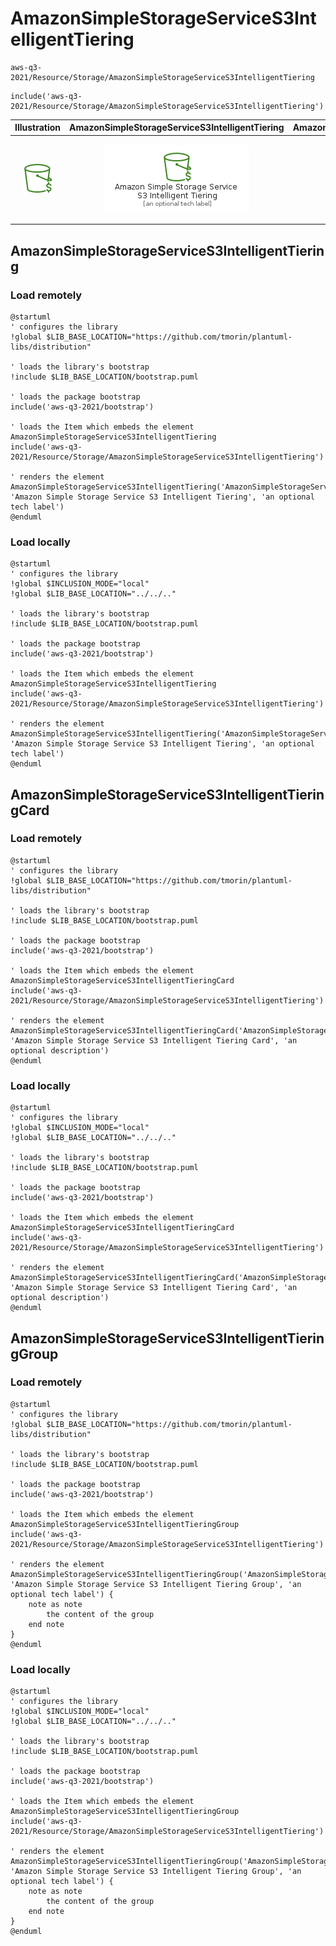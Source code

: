 # AmazonSimpleStorageServiceS3IntelligentTiering


```text
aws-q3-2021/Resource/Storage/AmazonSimpleStorageServiceS3IntelligentTiering
```

```text
include('aws-q3-2021/Resource/Storage/AmazonSimpleStorageServiceS3IntelligentTiering')
```



| Illustration | AmazonSimpleStorageServiceS3IntelligentTiering | AmazonSimpleStorageServiceS3IntelligentTieringCard | AmazonSimpleStorageServiceS3IntelligentTieringGroup |
| :---: | :---: | :---: | :---: |
| ![illustration for Illustration](../../../aws-q3-2021/Resource/Storage/AmazonSimpleStorageServiceS3IntelligentTiering.png) | ![illustration for AmazonSimpleStorageServiceS3IntelligentTiering](../../../aws-q3-2021/Resource/Storage/AmazonSimpleStorageServiceS3IntelligentTiering.Local.png) | ![illustration for AmazonSimpleStorageServiceS3IntelligentTieringCard](../../../aws-q3-2021/Resource/Storage/AmazonSimpleStorageServiceS3IntelligentTieringCard.Local.png) | ![illustration for AmazonSimpleStorageServiceS3IntelligentTieringGroup](../../../aws-q3-2021/Resource/Storage/AmazonSimpleStorageServiceS3IntelligentTieringGroup.Local.png) |




## AmazonSimpleStorageServiceS3IntelligentTiering

### Load remotely
```plantuml
@startuml
' configures the library
!global $LIB_BASE_LOCATION="https://github.com/tmorin/plantuml-libs/distribution"

' loads the library's bootstrap
!include $LIB_BASE_LOCATION/bootstrap.puml

' loads the package bootstrap
include('aws-q3-2021/bootstrap')

' loads the Item which embeds the element AmazonSimpleStorageServiceS3IntelligentTiering
include('aws-q3-2021/Resource/Storage/AmazonSimpleStorageServiceS3IntelligentTiering')

' renders the element
AmazonSimpleStorageServiceS3IntelligentTiering('AmazonSimpleStorageServiceS3IntelligentTiering', 'Amazon Simple Storage Service S3 Intelligent Tiering', 'an optional tech label')
@enduml
```

### Load locally
```plantuml
@startuml
' configures the library
!global $INCLUSION_MODE="local"
!global $LIB_BASE_LOCATION="../../.."

' loads the library's bootstrap
!include $LIB_BASE_LOCATION/bootstrap.puml

' loads the package bootstrap
include('aws-q3-2021/bootstrap')

' loads the Item which embeds the element AmazonSimpleStorageServiceS3IntelligentTiering
include('aws-q3-2021/Resource/Storage/AmazonSimpleStorageServiceS3IntelligentTiering')

' renders the element
AmazonSimpleStorageServiceS3IntelligentTiering('AmazonSimpleStorageServiceS3IntelligentTiering', 'Amazon Simple Storage Service S3 Intelligent Tiering', 'an optional tech label')
@enduml
```

## AmazonSimpleStorageServiceS3IntelligentTieringCard

### Load remotely
```plantuml
@startuml
' configures the library
!global $LIB_BASE_LOCATION="https://github.com/tmorin/plantuml-libs/distribution"

' loads the library's bootstrap
!include $LIB_BASE_LOCATION/bootstrap.puml

' loads the package bootstrap
include('aws-q3-2021/bootstrap')

' loads the Item which embeds the element AmazonSimpleStorageServiceS3IntelligentTieringCard
include('aws-q3-2021/Resource/Storage/AmazonSimpleStorageServiceS3IntelligentTiering')

' renders the element
AmazonSimpleStorageServiceS3IntelligentTieringCard('AmazonSimpleStorageServiceS3IntelligentTieringCard', 'Amazon Simple Storage Service S3 Intelligent Tiering Card', 'an optional description')
@enduml
```

### Load locally
```plantuml
@startuml
' configures the library
!global $INCLUSION_MODE="local"
!global $LIB_BASE_LOCATION="../../.."

' loads the library's bootstrap
!include $LIB_BASE_LOCATION/bootstrap.puml

' loads the package bootstrap
include('aws-q3-2021/bootstrap')

' loads the Item which embeds the element AmazonSimpleStorageServiceS3IntelligentTieringCard
include('aws-q3-2021/Resource/Storage/AmazonSimpleStorageServiceS3IntelligentTiering')

' renders the element
AmazonSimpleStorageServiceS3IntelligentTieringCard('AmazonSimpleStorageServiceS3IntelligentTieringCard', 'Amazon Simple Storage Service S3 Intelligent Tiering Card', 'an optional description')
@enduml
```

## AmazonSimpleStorageServiceS3IntelligentTieringGroup

### Load remotely
```plantuml
@startuml
' configures the library
!global $LIB_BASE_LOCATION="https://github.com/tmorin/plantuml-libs/distribution"

' loads the library's bootstrap
!include $LIB_BASE_LOCATION/bootstrap.puml

' loads the package bootstrap
include('aws-q3-2021/bootstrap')

' loads the Item which embeds the element AmazonSimpleStorageServiceS3IntelligentTieringGroup
include('aws-q3-2021/Resource/Storage/AmazonSimpleStorageServiceS3IntelligentTiering')

' renders the element
AmazonSimpleStorageServiceS3IntelligentTieringGroup('AmazonSimpleStorageServiceS3IntelligentTieringGroup', 'Amazon Simple Storage Service S3 Intelligent Tiering Group', 'an optional tech label') {
    note as note
        the content of the group
    end note
}
@enduml
```

### Load locally
```plantuml
@startuml
' configures the library
!global $INCLUSION_MODE="local"
!global $LIB_BASE_LOCATION="../../.."

' loads the library's bootstrap
!include $LIB_BASE_LOCATION/bootstrap.puml

' loads the package bootstrap
include('aws-q3-2021/bootstrap')

' loads the Item which embeds the element AmazonSimpleStorageServiceS3IntelligentTieringGroup
include('aws-q3-2021/Resource/Storage/AmazonSimpleStorageServiceS3IntelligentTiering')

' renders the element
AmazonSimpleStorageServiceS3IntelligentTieringGroup('AmazonSimpleStorageServiceS3IntelligentTieringGroup', 'Amazon Simple Storage Service S3 Intelligent Tiering Group', 'an optional tech label') {
    note as note
        the content of the group
    end note
}
@enduml
```

